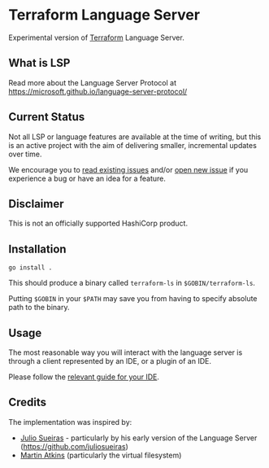 # Terraform Language Server

Experimental version of [Terraform](https://www.terraform.io) Language Server.

## What is LSP

Read more about the Language Server Protocol at https://microsoft.github.io/language-server-protocol/

## Current Status

Not all LSP or language features are available at the time of writing,
but this is an active project with the aim of delivering smaller,
incremental updates over time.

We encourage you to [read existing issues](https://github.com/hashicorp/terraform-ls/issues)
and/or [open new issue](https://github.com/hashicorp/terraform-ls/issues/new/choose)
if you experience a bug or have an idea for a feature.

## Disclaimer

This is not an officially supported HashiCorp product.

## Installation

```
go install .
```

This should produce a binary called `terraform-ls` in `$GOBIN/terraform-ls`.

Putting `$GOBIN` in your `$PATH` may save you from having to specify
absolute path to the binary.

## Usage

The most reasonable way you will interact with the language server
is through a client represented by an IDE, or a plugin of an IDE.

Please follow the [relevant guide for your IDE](./docs/USAGE.md).

## Credits

The implementation was inspired by:

 - [Julio Sueiras](https://github.com/juliosueiras) - particularly by his early version
    of the Language Server (https://github.com/juliosueiras)
 - [Martin Atkins](https://github.com/apparentlymart) (particularly the virtual filesystem)
